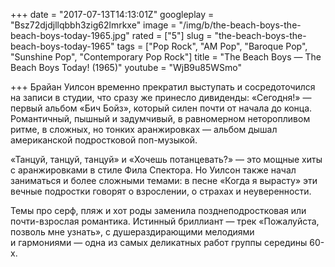 +++
date = "2017-07-13T14:13:01Z"
googleplay = "Bsz72djdjllqbbh3zig62lmrkxe"
image = "/img/b/the-beach-boys-the-beach-boys-today-1965.jpg"
rated = ["5"]
slug = "the-beach-boys-the-beach-boys-today-1965"
tags = ["Pop Rock", "AM Pop", "Baroque Pop", "Sunshine Pop", "Contemporary Pop Rock"]
title = "The Beach Boys — The Beach Boys Today! (1965)"
youtube = "WjB9u85WSmo"

+++
Брайан Уилсон временно прекратил выступать и&nbsp;сосредоточился на&nbsp;записи в&nbsp;студии, что сразу&nbsp;же принесло дивиденды: &laquo;Сегодня!&raquo;&nbsp;&mdash; первый альбом &laquo;Бич Бойз&raquo;, который силен почти от&nbsp;начала до&nbsp;конца. Романтичный, пышный и&nbsp;задумчивый, в&nbsp;равномерном неторопливом ритме, в&nbsp;сложных, но&nbsp;тонких аранжировках&nbsp;&mdash; альбом дышал американской подростковой поп-музыкой.

&laquo;Танцуй, танцуй, танцуй&raquo; и&nbsp;&laquo;Хочешь потанцевать?&raquo;&nbsp;&mdash; это мощные хиты с&nbsp;аранжировками в&nbsp;стиле Фила Спектора. Но&nbsp;Уилсон также начал заниматься и&nbsp;более сложными темами: в&nbsp;песне &laquo;Когда я&nbsp;вырасту&raquo; эти вечные подростки говорят о&nbsp;взрослении, о&nbsp;страхах и&nbsp;неуверенности.

Темы про серф, пляж и&nbsp;хот роды заменила позднеподростковая или почти-взрослая романтика. Истинный бриллиант&nbsp;&mdash; трек &laquo;Пожалуйста, позволь мне узнать&raquo;, с&nbsp;душераздирающими мелодиями и&nbsp;гармониями&nbsp;&mdash; одна из&nbsp;самых деликатных работ группы середины 60-х.